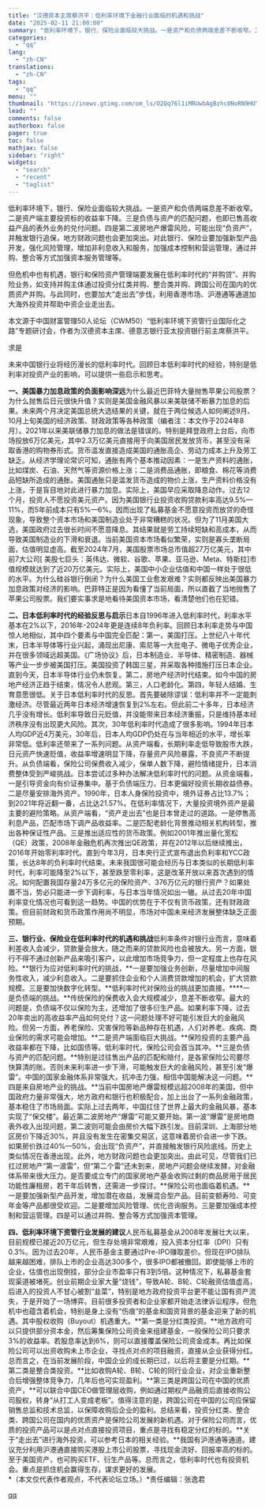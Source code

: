 ```yaml
---
title: "汉德资本主席蔡洪平：低利率环境下金融行业面临的机遇和挑战"
date: "2025-02-11 21:00:00"
summary: "低利率环境下，银行、保险业面临较大挑战。一是资产和负债两端息差不断收窄。二是资产端主要投资标的收益率..."
categories:
  - "qq"
lang:
  - "zh-CN"
translations:
  - "zh-CN"
tags:
  - "qq"
menu: ""
thumbnail: "https://inews.gtimg.com/om_ls/O2Qq76l1iMRUwbAgBzhc0NoRN9HUYuhnOI__kdy6XnDw0AA_640360/0"
lead: ""
comments: false
authorbox: false
pager: true
toc: false
mathjax: false
sidebar: "right"
widgets:
  - "search"
  - "recent"
  - "taglist"
---
```


低利率环境下，银行、保险业面临较大挑战。一是资产和负债两端息差不断收窄。二是资产端主要投资标的收益率下降。三是负债与资产的匹配问题，也即已售高收益产品的表外业务的兑付问题。四是第二波房地产爆雷风险，可能出现“负资产”，并触发银行追保，地方财政问题也会更加突出。对此银行、保险业要加强新型产品开发，强化风险管理，增加非利息收入和服务，加强成本控制和营运管理，通过并购、整合等方式加强资本服务管理等。

但危机中也有机遇，银行和保险资产管理端要发展在低利率时代的“并购贷”、并购险业务，如支持并购主体通过投资分红类并购、整合类并购、跨国公司在国内的优质资产并购。与此同时，也要加大“走出去”步伐，利用香港市场、沪港通等通道加大海外投资并帮助中资企业走出去。

本文源于中国财富管理50人论坛（CWM50）“低利率环境下资管行业国际化之路”专题研讨会，作者为汉德资本主席、德意志银行亚太投资银行前主席蔡洪平。

求是

  

未来中国银行业将经历漫长的低利率时代。回顾日本低利率时代的经验，特别是低利率对投资产业的影响，可以提供一些启示和思考。

  


****一、美国暴力加息政策的负面影响深远****为什么最近巴菲特大量抛售苹果公司股票？为什么抛售后日元很快升值？实则是美国金融风暴以来美联储不断暴力加息的后果。未来两个月决定美国总统大选结果的关键，就在于两位候选人如何阐述9月、10月上旬美国的经济政策、财政政策等各种政策（编者注：本文作于2024年8月）。2021年以来美联储暴力加息的做法是错误的。特别是拜登政府上台后，向市场投放6万亿美元，其中2.3万亿美元直接用于向美国居民发放货币，甚至没有采取香港的购物券形式。货币滥发直接造成美国的通胀高企、劳动力成本上升及劳工缺乏。从经济学理论常识可知，通胀有两个基本推动因素：一是生产资料的通胀，比如煤炭、石油、天然气等资源价格上涨；二是消费品通胀，即粮食、棉花等消费品短缺所造成的通胀。美国通胀只是滥发货币造成的物价上涨，生产资料价格没有上涨，于是盲目地对此进行暴力加息。实际上，美国早应采取降息动作。过去12个月，投资人不愿投资美元资产。因为美国银行业投资收购贷款利率高达9.5%—11%，而5年前成本只有5%—6%。因而出现了私募基金不愿意投资而放贷的奇怪现象，导致整个资本市场和美国制造业处于非常糟糕的状况。但为了11月美国大选，美国政府过去很长时间不愿意降息。其结果就是劳工持续短缺和高成本，从而导致美国制造业的下滑和衰退。当前美国资本市场看似繁荣，实则是寡头垄断局面，估值明显虚高。截至2024年7月，美国股票市场总市值超27万亿美元，其中前7大公司[ 美股七巨头：英伟达、微软、谷歌、苹果、亚马逊、Meta、特斯拉]市值规模就达到了近20万亿美元。实际上，美国中小企业估值和中国一样处于很低的水平。为什么硅谷银行倒闭？为什么美国工业愈发艰难？实则都反映出美国暴力加息政策对经济的影响。巴菲特正是因为看懂了当前局面，所以直截了当地抛售了苹果公司股票。我们要实事求是地看待美国资本市场，看清楚他们也在犯错。

  


****二、日本低利率时代的经验反思与启示****日本自1996年进入低利率时代，利率水平基本在2%以下，2016年-2024年更是连续8年负利率。回顾日本利率走势与中国惊人地相似，其中四个要素与中国完全匹配：第一，美国打压。上世纪八十年代末，日本半导体等行业兴起，涌现出尼康、索尼等一大批电子、微电子优秀企业，并在很多领域远超美国。《广场协议》后，日本制造业、半导体、精密制造、器械等产业一步步被美国打压。美国投资了韩国三星，并采取各种措施打压日本企业。直到今天，日本半导体行业仍未恢复。第二，房地产经济时代结束。如今中国的房地产经济正趋于结束，情况令人悲观。第三，人口老龄化。第四，年轻人结婚、生育意愿很低。关于日本低利率时代的反思。首先要破除谬误：低利率并不一定能刺激经济。尽管最近两年日本经济增速恢复到2%左右。但此前二十多年，日本经济几乎没有增长。低利率导致日元贬值，并没能带来日本经济重振，只是维持基本经济秩序没有出现更大风险。其次，30年低利率时代造成了很多影响。1994年日本人均GDP近4万美元，30年后，日本人均GDP仍处在与当年相近的水平，增长率非常低。低利率还带来了一系列问题。从资产端看，长期利率走低导致股市大跌，日元资产快速贬值，收益率增速明显下降，存量资产风险暴露，不良资产不断提升。从负债端看，保险公司保费收入减少，保单人数下降，避险情绪提升，日本消费整体受到严峻挑战。日本尝试过多种办法解决低利率时代的问题。从资金端看，一是引导资金向有价证券集中。基于负债端压力，日本更偏好投资长期收益债券。二是尽量安排海外资产。1990年，日本人身保险投资中，境外证券占比13.7%；到2021年将近翻一番，占比达21.57%。在低利率情况下，大量投资境外资产是最主要的避险策略。从资产端看，“资产走出去”也是日本曾走过的道路。一是停售高利息产品，匹配市场下调产品收益率。二是匹配老龄化背景推动相关机构转型，推出各种保证性产品。三是推出适应性的货币政策。例如2001年推出量化宽松（QE）政策，2008年金融危机再次推出QE政策，并在2012年以后继续推出，2016年开始零利率时代。直到今年3月，日本央行正式宣布退出负利率和YCC政策，长达8年的负利率时代结束。未来我国很可能会经历与日本类似的长期低利率时代，利率可能降至2%以下，甚至跌至零利率，这是改革开放以来首次遇到的情况。如何配置我国存量24万多亿元的保险资产、376万亿元的银行资产？如果处置不当，势必只能进一步下调利率，与日本当年情况如出一辙。从过去20年中国利率变化情况也可看到这一趋势。中国的优势在于不仅有货币政策，还有财政政策。但目前财政和货币政策作用尚不明显，市场对中国未来经济发展整体缺乏正面预期。

  


**三、银行业、保险业在低利率时代的机遇和挑战**低利率条件对银行业而言，意味着利差收入会减少，贷款量会放大，随之而来的贷款风险也会被放大。另一方面，银行不得不通过创新产品来吸引客户，以此增加市场竞争力，但一定程度上也存在风险。**银行为应对低利率时代的挑战，**一是要加强业务创新，尽量增加中间服务性收入，减少利息收入。二是要抓住企业和个人消费贷款增加的机会，扩大贷款规模。三是要加快数字化转型。**低利率时代对保险业的挑战更加直接。****一是负债端的挑战。**传统保险的保费收入会大规模减少，息差不断收窄。最大的问题是，负债端不仅以保险为主，还增加了很多衍生产品。如果利率下降，过去20年卖出的高收益率产品如何兑付？这一问题处理不好可能引发巨大的金融风险。但另一方面，养老保险、灾害保险等新品种存在机遇，人们对养老、疾病、商业保险的需求可能会增加。**二是资产端面临巨大挑战。**保险投资的主要产品收益率都在下降，比如国债等。低利率时代，保险公司会首当其冲。**三是负债与资产的匹配问题。**特别是过往售出产品的匹配和赔付，是各家保险公司要尽快算清的账。否则未来利率进一步下滑，可能触发巨大的金融风险，甚至引发“爆雷”。中国的国家金融体系非常强大，抗冲击力强，相信中国能解决这一问题。**四是来自房地产业的挑战。**当前中国房地产爆雷规模远超2008年的美国，但中国政府力量非常强大，地方政府和银行也积极配合，加上出台了一系列金融政策，基本稳住了市场局面。实际上过去两年，中国扛住了世界上最大的金融风暴，基本实现了“保交楼”。最近第二波房地产“爆雷”可能又要开始。第一波“爆雷”是房地商表外收入出现问题，第二波则可能会由房价大幅下跌引发。目前深圳、上海部分地区房价下降近30%，并且没有发生在密集交易区，这意味着房价会进一步下跌。如果房价跌过40%—50%，会出现“负资产”，并直接触发银行风险底线。历史上类似情况在香港出现。此外，地方财政问题也会更加突出。由此可见，尽管我们已扛过房地产“第一波雷”，但“第二个雷”还未到来，房地产问题会继续发酵，对金融体系带来很大压力。是否要成立专门的国家房地产基金收购过剩的商品房用于居民功能性廉租房，若干年后转售，还需进一步探讨。**保险公司也面临着机遇。**一是要加强新型产品开发，增加潜在收益，发展混合型产品。目前变额寿险、可变年金等产品都很受欢迎。二是要增加风险管理、优化咨询服务。三是要加强成本控制和营运管理。四是可以通过并购、整合等方式加强资本管理。

  


**四、低利率环境下资管行业发展的建议**人民币私募基金从2008年发展壮大以来，目前规模已接近20万亿元，但生存处境非常艰难，投入资本分红率（DPI）只有0.3%。因为过去20年，人民币基金主要通过Pre-IPO赚取差价。但现在IPO排队越来越困难，排队上市的企业高达300多个，很多IPO都被撤回。即使能够上市的企业，估值也出现倒挂，部分企业市盈率只有3到5倍。这种情况下，私募基金套现渠道被堵死。创业前期企业家大量“烧钱”，导致A轮、B轮、C轮融资估值虚高，后进入的投资人不甘心被割“韭菜”，特别是地方政府投资平台更不能让国有资产流失，于是开始了一场博弈。目前很多投资者和企业家都开始走法律诉讼程序。但危机中也蕴含着机会，特别是身上没有“伤痕”的基金和国资背景的基金迎来了新的机遇。其中股权收购（Buyout）机遇重大。**第一类是分红类投资。**地方政府可以只提供部分资本金，然后筹集保险公司资金来组建基金，一般保险公司只要求3%的收益率。若股息率达到6%，则可以直接覆盖保险公司资金成本。再比如保险公司可以出资收购未上市企业，寻找点对点的项目融资，直接从企业获得分红。总而言之，在当前发展阶段，中国企业的成长期已过，以后将主要是分红期。**第二类是整合类投资。**比如收购A轮、B轮、C轮的同行业企业，对企业重新整合后增强整体竞争力，几年后也可实现盈利。**第三类是跨国公司在中国的优质资产，**可以联合中国CEO做管理层收购，例如通过期权产品融资后直接收购公司股权，转身“从打工人变成老板”。值得注意的是，跨国公司在中国的公司应保留销售总监和技术总监，以保障收购后企业的盈利。总结来看，投资分红类、整合类、跨国公司在国内的优质资产是保险公司发展的新机遇。对于保险公司而言，优质的投资产品可以是点对点直接投资项目，重点是寻找有稳定分红的标的。**关于“走出去”进行海外投资，可以参考日本的相关经验。**我国有沪港通等通道。建议充分利用沪港通直接购买港股上市公司股票，寻找现金流好、回报率高的标的。至于美国资产，也可购买ETF、衍生产品等。总而言之，低利率时代也有投资机会。重点是抓住机会赢得生存，谋求更好的发展。  
*（本文仅代表作者观点，不代表论坛立场。）*责任编辑：张逸君

[qq](https://new.qq.com/rain/a/20250211A08EXU00)
